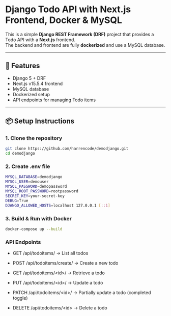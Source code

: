 # Django Todo API with Next.js Frontend, Docker & MySQL

This is a simple **Django REST Framework (DRF)** project that provides a Todo API with a **Next.js** frontend.  
The backend and frontend are fully **dockerized** and use a MySQL database.

---

## 🚀 Features
- Django 5 + DRF
- Next.js v15.5.4 frontend
- MySQL database
- Dockerized setup
- API endpoints for managing Todo items

---


## 📦 Setup Instructions

### 1. Clone the repository
```bash
git clone https://github.com/harrencode/demodjango.git
cd demodjango
```

### 2. Create .env file
```bash
MYSQL_DATABASE=demodjango
MYSQL_USER=demouser
MYSQL_PASSWORD=demopassword
MYSQL_ROOT_PASSWORD=rootpassword
SECRET_KEY=your-secret-key
DEBUG=True
DJANGO_ALLOWED_HOSTS=localhost 127.0.0.1 [::1]
```

### 3. Build & Run with Docker
```bash
docker-compose up --build
```
### API Endpoints

- GET /api/todoitems/ → List all todos

- POST /api/todoitems/create/ → Create a new todo

- GET /api/todoitems/&lt;id&gt;/ → Retrieve a todo

- PUT /api/todoitems/&lt;id&gt;/ → Update a todo
  
- PATCH /api/todoitems/&lt;id&gt;/  → Partially update a todo (completed toggle)

- DELETE /api/todoitems/&lt;id&gt; → Delete a todo


